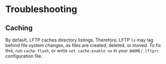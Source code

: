 # Troubleshooting

## Caching

By default, LFTP caches directory listings. Therefore, LFTP `ls` may lag behind file system changes, as files are created, deleted, or moved. To fix this, run `cache flush`, or write `set cache:enable no` in your `$HOME/.lftprc` configuration file.